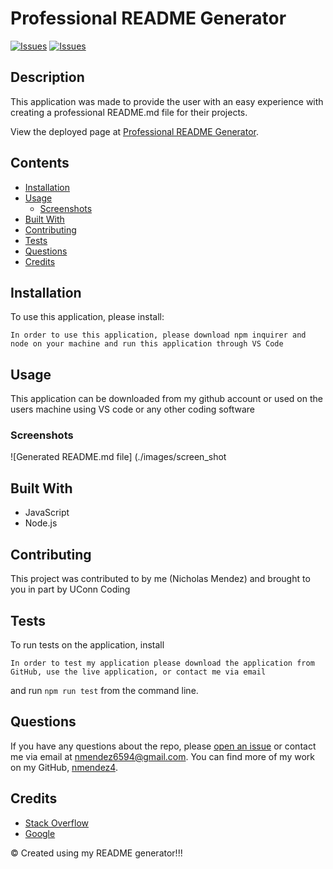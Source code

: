 # Professional README Generator
[![Issues](https://img.shields.io/github/issues/nmendez4/professional-readme-generator)](https://github.com/nmendez4/professional-readme-generator/issues) [![Issues](https://img.shields.io/github/contributors/nmendez4/professional-readme-generator)](https://github.com/nmendez4/professional-readme-generator/graphs/contributors) 
## Description
This application was made to provide the user with an easy experience with creating a professional README.md file for their projects. 
          
View the deployed page at [Professional README Generator](https://nmendez4.github.io/professional-readme-generator/).
## Contents
* [Installation](#installation)
* [Usage](#usage)
   * [Screenshots](#screenshots)
* [Built With](#built-with)
* [Contributing](#contributing)
* [Tests](#tests)
* [Questions](#questions)
* [Credits](#credits)

## Installation
To use this application, please install: 
```
In order to use this application, please download npm inquirer and node on your machine and run this application through VS Code
```
  
## Usage
This application can be downloaded from my github account or used on the users machine using VS code or any other coding software 
  
### Screenshots
![Generated README.md file] (./images/screen_shot


## Built With

* JavaScript
* Node.js
  
## Contributing
This project was contributed to by me (Nicholas Mendez) and brought to you in part by UConn Coding 
  
## Tests
To run tests on the application, install
```
In order to test my application please download the application from GitHub, use the live application, or contact me via email
```
and run `npm run test` from the command line.
  
## Questions
If you have any questions about the repo, please [open an issue](https://github.com/nmendez4/professional-readme-generator/issues) or contact me via email at nmendez6594@gmail.com. You can find more of my work on my GitHub, [nmendez4](https://github.com/nmendez4/).
  
## Credits
* [Stack Overflow](stackoverflow.com)
* [Google](google.com)

  
&copy; Created using my README generator!!!
